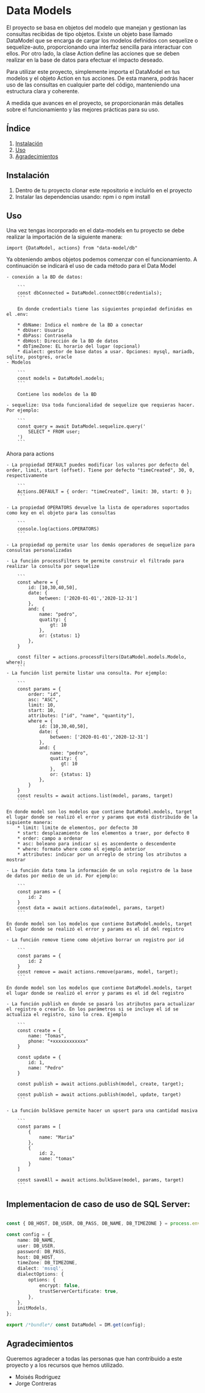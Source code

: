 # Data Models

El proyecto se basa en objetos del modelo que manejan y gestionan las consultas recibidas de tipo objetos. Existe un objeto base llamado DataModel que se encarga de cargar los modelos definidos con sequelize o sequelize-auto, proporcionando una interfaz sencilla para interactuar con ellos. Por otro lado, la clase Action define las acciones que se deben realizar en la base de datos para efectuar el impacto deseado.

Para utilizar este proyecto, simplemente importa el DataModel en tus modelos y el objeto Action en tus acciones. De esta manera, podrás hacer uso de las consultas en cualquier parte del código, manteniendo una estructura clara y coherente.

A medida que avances en el proyecto, se proporcionarán más detalles sobre el funcionamiento y las mejores prácticas para su uso.


## Índice

1. [Instalación](#instalación)
2. [Uso](#uso)
5. [Agradecimientos](#agradecimientos)


## Instalación

1. Dentro de tu proyecto clonar este repositorio e incluirlo en el proyecto
2. Instalar las dependencias usando: npm i o npm install


## Uso
Una vez tengas incorporado en el data-models en tu proyecto se debe realizar la importación de la siguiente manera:

    import {DataModel, actions} from "data-model/db"

Ya obteniendo ambos objetos podemos comenzar con el funcionamiento. A continuación se indicará el uso de cada método para el Data Model

    - conexión a la BD de datos:

        ```
        const dbConnected = DataModel.connectDB(credentials);
        ```

        En donde credentials tiene las siguientes propiedad definidas en el .env:

        * dbName: Indica el nombre de la BD a conectar
        * dbUser: Usuario
        * dbPass: Contraseña
        * dbHost: Dirección de la BD de datos
        * dbTimeZone: EL horario del lugar (opcional)
        * dialect: gestor de base datos a usar. Opciones: mysql, mariadb, sqlite, postgres, oracle
    - Modelos

        ```
        const models = DataModel.models;
        ```

        Contiene los modelos de la BD
    
    - sequelize: Usa toda funcionalidad de sequelize que requieras hacer. Por ejemplo:

        ```
        const query = await DataModel.sequelize.query('
            SELECT * FROM user;
        ')
        ```

Ahora para actions

    - La propiedad DEFAULT puedes modificar los valores por defecto del order, limit, start (offset). Tiene por defecto "timeCreated", 30, 0, respectivamente
    
        ```
        Actions.DEFAULT = { order: "timeCreated", limit: 30, start: 0 };
        ```

    - La propiedad OPERATORS devuelve la lista de operadores soportados como key en el objeto para las consultas

        ```
        console.log(actions.OPERATORS)
        ```

    - La propiedad op permite usar los demás operadores de sequelize para consultas personalizadas

    - La función processFilters te permite construir el filtrado para realizar la consulta por sequelize

        ```
        const where = { 
            id: [10,30,40,50],
            date: {
                between: ['2020-01-01','2020-12-31']
            },
            and: {
                name: "pedro",
                quatity: {
                    gt: 10
                },
                or: {status: 1}
            },
        }

        const filter = actions.processFilters(DataModel.models.Modelo, where);
        ```
    - La función list permite listar una consulta. Por ejemplo:

        ```
        const params = {
            order: "id",
            asc: "ASC",
            limit: 10,
            start: 10,
            attributes: ["id", "name", "quantity"],
            where = { 
                id: [10,30,40,50],
                date: {
                    between: ['2020-01-01','2020-12-31']
                },
                and: {
                    name: "pedro",
                    quatity: {
                        gt: 10
                    },
                    or: {status: 1}
                },
            }
        }
        const results = await actions.list(model, params, target)
        ```

    En donde model son los modelos que contiene DataModel.models, target el lugar donde se realizó el error y params que está distribuído de la siguiente manera:
        * limit: limite de elementos, por defecto 30
        * start: desplazamiento de los elementos a traer, por defecto 0
        * order: campo a ordenar
        * asc: boleano para indicar si es ascendente o descendente
        * where: formato where como el ejemplo anterior
        * attributes: indicar por un arreglo de string los atributos a mostrar
    
    - La función data toma la información de un solo registro de la base de datos por medio de un id. Por ejemplo:

        ```
        const params = {
            id: 2
        }
        const data = await actions.data(model, params, target)
        ```

    En donde model son los modelos que contiene DataModel.models, target el lugar donde se realizó el error y params es el id del registro

    - La función remove tiene como objetivo borrar un registro por id

        ```
        const params = {
            id: 2
        }
        const remove = await actions.remove(params, model, target);
        ```

    En donde model son los modelos que contiene DataModel.models, target el lugar donde se realizó el error y params es el id del registro

    - La función publish en donde se pasará los atributos para actualizar el registro o crearlo. En los parámetros si se incluye el id se actualiza el registro, sino lo crea. Ejemplo

        ```
        const create = {
            name: "Tomas",
            phone: "+xxxxxxxxxxxx"
        }

        const update = {
            id: 1,
            name: "Pedro"
        }

        const publish = await actions.publish(model, create, target);

        const publish = await actions.publish(model, update, target)
        ```

    - La función bulkSave permite hacer un upsert para una cantidad masiva

        ```
        const params = [
            {
                name: "Maria"
            },
            {
                id: 2,
                name: "tomas"
            }
        ]

        const saveAll = await actions.bulkSave(model, params, target)
        ```

       

 ## Implementacion de caso de uso de SQL Server:
```ts

const { DB_HOST, DB_USER, DB_PASS, DB_NAME, DB_TIMEZONE } = process.env;

const config = {
	name: DB_NAME,
	user: DB_USER,
	password: DB_PASS,
	host: DB_HOST,
	timeZone: DB_TIMEZONE,
	dialect: 'mssql',
	dialectOptions: {
		options: {
			encrypt: false,
			trustServerCertificate: true,
		},
	},
	initModels,
};

export /*bundle*/ const DataModel = DM.get(config);

```

## Agradecimientos

Queremos agradecer a todas las personas que han contribuido a este proyecto y a los recursos que hemos utilizado.

- Moisés Rodriguez
- Jorge Contreras
